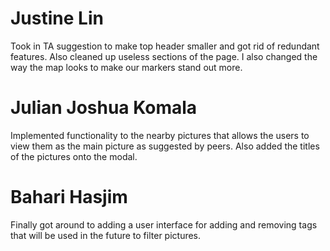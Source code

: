 # Justine Lin
Took in TA suggestion to make top header smaller and got rid of redundant features. Also cleaned up useless sections of the page. I also changed the way the map looks to make our markers stand out more.

# Julian Joshua Komala
Implemented functionality to the nearby pictures that allows the users to view them as the main picture as suggested by peers. Also added the titles of the pictures onto the modal.

# Bahari Hasjim
Finally got around to adding a user interface for adding and removing tags that will be used in the future to filter pictures.

